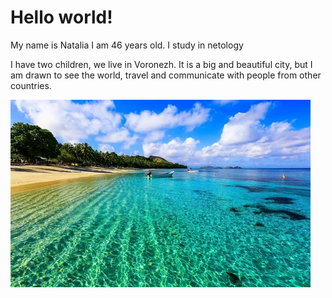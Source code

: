 # Hello world!

My name is Natalia
I am 46 years old.
I study in netology

I have two children, we live in Voronezh.
It is a big and beautiful city, but I am drawn to see the world, travel and communicate with people from other countries.

![alt text](image.png)
